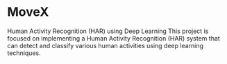 # MoveX
Human Activity Recognition (HAR) using Deep Learning This project is focused on implementing a Human Activity Recognition (HAR) system that can detect and classify various human activities using deep learning techniques. 
